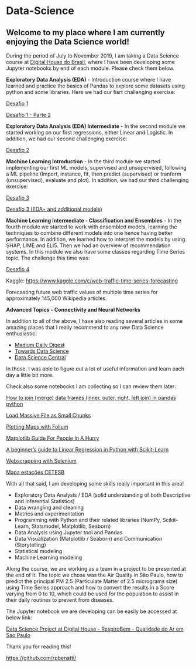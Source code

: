 <style>body {background-image: url("data-science-lego.jpg");background-repeat:no-repeat;background-size:cover;}</style>

# Data-Science

## Welcome to my place where I am currently enjoying the Data Science world!

During the period of July to November 2019, I am taking a Data Science course at <a href="https://br.digitalhouse.com/">Digital House do Brasil</a>, where I have been developing some Jupyter notebooks by end of each module. Please check them below.

**Exploratory Data Analysis (EDA)** - Introduction course where I have learned and practice the basics of Pandas to explore some datasets using python and some libraries. Here we had our fisrt challenging exercise:

<a href="https://nbviewer.jupyter.org/github/rpbenatti/Data-Science/blob/master/Desafio1.ipynb">Desafio 1</a>

<a href="https://nbviewer.jupyter.org/github/rpbenatti/Data-Science/blob/master/desafio1-parte2.ipynb">Desafio 1 - Parte 2</a>

**Exploratory Data Analysis (EDA) Intermediate** - In the second module we started working on our first regressions, either Linear and Logistic. In addition, we had our second challenging exercise:

<a href="https://nbviewer.jupyter.org/github/rpbenatti/Data-Science/blob/master/Desafio2-individual-Benatti-v2.ipynb">Desafio 2</a>

**Machine Learning Introduction** - In the third module we started implementing our first ML models, supervised and unsupervised, following a ML pipeline (Import, instance, fit, then predict (supervised) or tranform (unsupervised), evaluate and plot). In addition, we had our third challenging exercise:

<a href="https://nbviewer.jupyter.org/github/rpbenatti/Data-Science/blob/master/desafio3_Benatti_v2.ipynb">Desafio 3</a>

<a href="https://nbviewer.jupyter.org/github/rpbenatti/Data-Science/blob/master/DH Desafio 3 Benatti.ipynb">Desafio 3 (EDA+ and additional models)</a>

**Machine Learning Intermediate - Classification and Ensembles** - In the fourth module we started to work with ensembled models, learning the techniques to combine different models into one hence having better performance. In addition, we learned how to interpret the models by using SHAP, LIME and ELI5. Then we had an overview of recommendation systems. In this module we also have some classes regarding Time Series topic. The challenge this time was:

<a href="https://www.kaggle.com/rpbenatti/dh-desafio-4-benatti">Desafio 4</a>

Kaggle: https://www.kaggle.com/c/web-traffic-time-series-forecasting

Forecasting future web traffic values of multiple time series for approximately 145,000 Wikipedia articles.

**Advanced Topics - Connectivity and Neural Networks**

In addition to all of the above, I have also reading several articles in some amazing places that I really recommend to any new Data Science enthusiastic:

<ul>
  <li><a href="https://medium.com/">Medium Daily Digest</a></li>
  <li><a href="https://towardsdatascience.com/">Towards Data Science</a></li>
  <li><a href="https://www.datasciencecentral.com/">Data Science Central</a></li>
</ul>

In those, I was able to figure out a lot of useful information and learn each day a little bit more.

Check also some notebooks I am collecting so I can review them later:

<a href="https://nbviewer.jupyter.org/github/rpbenatti/Data-Science/blob/master/how_to_join_merge_dataframes_in_pandas_python.ipynb">How to join (merge) data frames (inner, outer, right, left join) in pandas python</a>

<a href="https://nbviewer.jupyter.org/github/rpbenatti/Data-Science/blob/master/load_massive_file_as_small_chunks.ipynb">Load Massive File as Small Chunks</a>

<a href="https://nbviewer.jupyter.org/github/rpbenatti/Data-Science/blob/master/plotando_mapas.ipynb">Plotting Maps with Folium</a>

<a href="https://nbviewer.jupyter.org/github/rpbenatti/Data-Science/blob/master/Matplotlib_Guide_For_People_In_A_Hurry.ipynb">Matplotlib Guide For People In A Hurry</a>

<a href="https://nbviewer.jupyter.org/github/rpbenatti/Data-Science/blob/master/linear_regression_in_python_with_scikit_learn.ipynb">A beginner’s guide to Linear Regression in Python with Scikit-Learn</a>

<a href="https://nbviewer.jupyter.org/github/rpbenatti/Data-Science/blob/master/imovelweb.ipynb">Webscrapping with Selenium</a>

<a href="https://nbviewer.jupyter.org/github/rpbenatti/Data-Science/blob/master/mapa-estacoes-cetesb.ipynb">Mapa estações CETESB</a>

With all that said, I am developing some skills really important in this area!

- Exploratory Data Analysis / EDA (solid understanding of both Descriptive and Inferential Statistics)
- Data wrangling and cleaning
- Metrics and experimentation
- Programming with Python and their related libraries (NumPy, Scikit-Learn, Statsmodel, Matplotlib, Seaborn)
- Data Analysis using Jupyter tool and Pandas
- Data Visualization (Matplotlib / Seaborn) and Communication (Storytelling)
- Statistical modeling
- Machine Learning modeling

Along the course, we are working as a team in a project to be presented at the end of it. The topic we chose was the Air Quality in São Paulo, how to predict the principal PM 2.5 (Particulate Matter of 2.5 micrograms size) using Time Series approach and how to convert the results in a Score varying from 0 to 10, which could be used for the population to assist in their daily routines to prevent from diseases.

The Jupyter notebook we are developing can be easily be accessed at below link:

<a href="https://nbviewer.jupyter.org/github/rpbenatti/DS-DH-Project/blob/master/Projeto-Integrador-Grupo5-RespiroBem.ipynb">Data Science Project at Digital House - RespiroBem - Qualidade do Ar em Sao Paulo</a>

Thank you for reading this!

https://github.com/rpbenatti/

